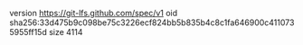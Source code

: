 version https://git-lfs.github.com/spec/v1
oid sha256:33d475b9c098be75c3226ecf824bb5b835b4c8c1fa646900c4110735955ff15d
size 4114
